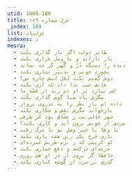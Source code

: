 ```yaml
---
utid: 1000-189
title: غزل شماره ۱۸۹
_index: 189
list: غزلیات
indexes: د
mesra:
  - طایر دولت اگر بار گذاری بکند
  - یار بازآید و با وصل قراری بکند
  - دیده را دستگه دُرّ و گُهر گر چه نماند
  - بخورد خونی و تدبیر نثاری بکند
  - دوش گفتم بکند لعل لبش چارهِ من؟
  - هاتف غیب ندا داد که آری بکند
  - کس نیارد بَرِ او دَم زند از قصّهِ ما
  - مگرش باد صبا گوش گذاری بکُند
  - داده ام بازِ نظر را به تذروی پرواز
  - بازخواند مگرش نقش و شکاری بکند
  - شهر خالی ست ز عشّاق بوَد کز طرفی
  - مردی از خویش برون آید و کاری بکند؟
  - یا وفا یا خبر وصلِ تو یا مرگ رقیب
  - بازی چرخ یکی زین همه باری بکند
  - کو کریمی که ز بزم طربش غمزده‌ای
  - جرعه‌ای درکشد و دفعِ خماری بکند
  - حافظا گر نروی از درِ او هم روزی
  - گذری بر سرت از گوشه کناری بکند
---
```

